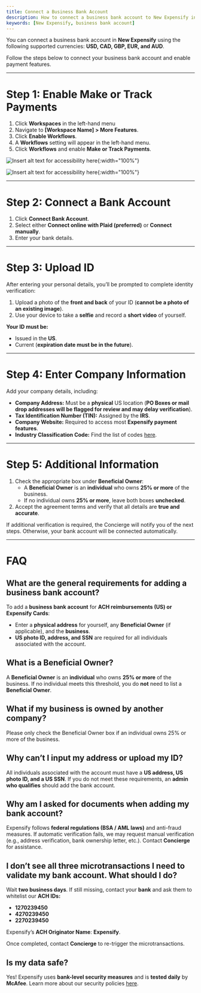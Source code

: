 ```yaml
---
title: Connect a Business Bank Account
description: How to connect a business bank account to New Expensify in supported currencies (USD, CAD, GBP, EUR, AUD).
keywords: [New Expensify, business bank account]
---
```

<div id="new-expensify" markdown="1">

You can connect a business bank account in **New Expensify** using the following supported currencies: **USD, CAD, GBP, EUR, and AUD**. 

Follow the steps below to connect your business bank account and enable payment features.

---

# Step 1: Enable Make or Track Payments

1. Click **Workspaces** in the left-hand menu
2. Navigate to **[Workspace Name] > More Features**.
3. Click **Enable Workflows**.
4. A **Workflows** setting will appear in the left-hand menu.
5. Click **Workflows** and enable **Make or Track Payments**.

![Insert alt text for accessibility here]({{site.url}}/assets/images/ExpensifyHelp_ConnectBankAccount_1_Light.png){:width="100%"}

![Insert alt text for accessibility here]({{site.url}}/assets/images/ExpensifyHelp_ConnectBankAccount_2_Light.png){:width="100%"}

---

# Step 2: Connect a Bank Account

1. Click **Connect Bank Account**.
2. Select either **Connect online with Plaid (preferred)** or **Connect manually**.
3. Enter your bank details.

---

# Step 3: Upload ID 

After entering your personal details, you’ll be prompted to complete identity verification:
1. Upload a photo of the **front and back** of your ID (**cannot be a photo of an existing image**).
2. Use your device to take a **selfie** and record a **short video** of yourself.

**Your ID must be:**
- Issued in the **US**.
- Current (**expiration date must be in the future**).

---

# Step 4: Enter Company Information

Add your company details, including:
- **Company Address:** Must be a **physical** US location (**PO Boxes or mail drop addresses will be flagged for review and may delay verification**).
- **Tax Identification Number (TIN):** Assigned by the **IRS**.
- **Company Website:** Required to access most **Expensify payment features**.
- **Industry Classification Code:** Find the list of codes [here](https://www.census.gov/naics/?input=software&year=2022).

---

# Step 5: Additional Information
1. Check the appropriate box under **Beneficial Owner**:
   - A **Beneficial Owner** is an **individual** who owns **25% or more** of the business.
   - If no individual owns **25% or more**, leave both boxes **unchecked**.
2. Accept the agreement terms and verify that all details are **true and accurate**.

If additional verification is required, the Concierge will notify you of the next steps. Otherwise, your bank account will be connected automatically.

---

# FAQ

## What are the general requirements for adding a business bank account?
To add a **business bank account** for **ACH reimbursements (US) or Expensify Cards**:
- Enter a **physical address** for yourself, any **Beneficial Owner** (if applicable), and the **business**.
- **US photo ID, address, and SSN** are required for all individuals associated with the account.

## What is a Beneficial Owner?
A **Beneficial Owner** is an **individual** who owns **25% or more** of the business. If no individual meets this threshold, you do **not** need to list a **Beneficial Owner**.

## What if my business is owned by another company?
Please only check the Beneficial Owner box if an individual owns 25% or more of the business.

## Why can’t I input my address or upload my ID? 
All individuals associated with the account must have a **US address, US photo ID, and a US SSN**. If you do not meet these requirements, an **admin who qualifies** should add the bank account.

## Why am I asked for documents when adding my bank account? 
Expensify follows **federal regulations (BSA / AML laws)** and anti-fraud measures. If automatic verification fails, we may request manual verification (e.g., address verification, bank ownership letter, etc.). Contact **Concierge** for assistance.

## I don’t see all three microtransactions I need to validate my bank account. What should I do? 
Wait **two business days**. If still missing, contact your **bank** and ask them to whitelist our **ACH IDs:**
- **1270239450**
- **4270239450**
- **2270239450**

Expensify’s **ACH Originator Name**: **Expensify**.

Once completed, contact **Concierge** to re-trigger the microtransactions.

## Is my data safe?
Yes! Expensify uses **bank-level security measures** and is **tested daily** by **McAfee**. Learn more about our security policies [here](https://help.expensify.com/articles/new-expensify/settings/Encryption-and-Data-Security).

</div>
